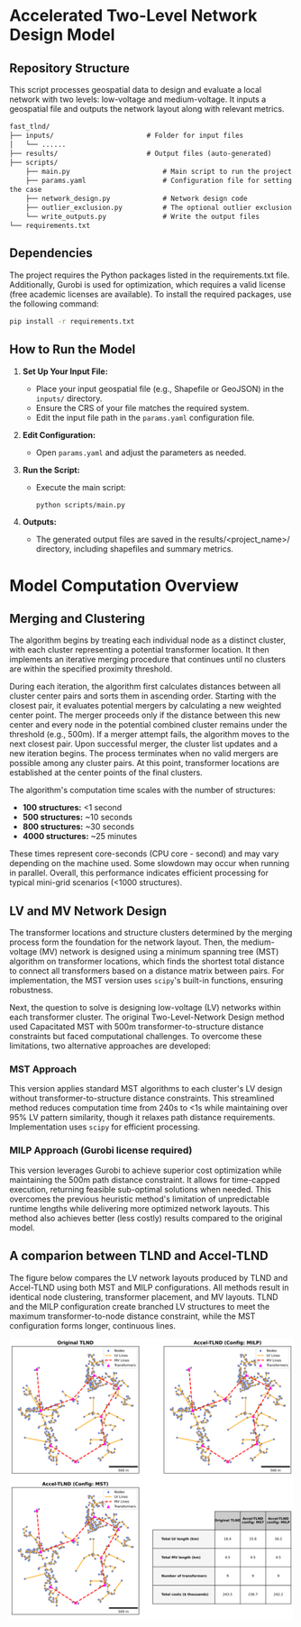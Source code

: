 # Accelerated Two-Level Network Design Model

## Repository Structure

This script processes geospatial data to design and evaluate a local network with two levels: low-voltage and medium-voltage. It inputs a geospatial file and outputs the network layout along with relevant metrics.

```
fast_tlnd/
├── inputs/                       # Folder for input files
│   └── ......                   
├── results/                      # Output files (auto-generated)
├── scripts/
    ├── main.py                       # Main script to run the project
    ├── params.yaml                   # Configuration file for setting the case
    ├── network_design.py             # Network design code
    ├── outlier_exclusion.py          # The optional outlier exclusion
    └── write_outputs.py              # Write the output files
└── requirements.txt 
```

## Dependencies

The project requires the Python packages listed in the requirements.txt file. Additionally, Gurobi is used for optimization, which requires a valid license (free academic licenses are available). To install the required packages, use the following command:
```bash
pip install -r requirements.txt
```

## How to Run the Model

1. **Set Up Your Input File:**
   - Place your input geospatial file (e.g., Shapefile or GeoJSON) in the `inputs/` directory.
   - Ensure the CRS of your file matches the required system.
   - Edit the input file path in the `params.yaml` configuration file.

2. **Edit Configuration:**
   - Open `params.yaml` and adjust the parameters as needed.

3. **Run the Script:**
   - Execute the main script:
     ```bash
     python scripts/main.py
     ```

4. **Outputs:**
   - The generated output files are saved in the results/<project_name>/ directory, including shapefiles and summary metrics.
  



# Model Computation Overview 

## Merging and Clustering

The algorithm begins by treating each individual node as a distinct cluster, with each cluster representing a potential transformer location. It then implements an iterative merging procedure that continues until no clusters are within the specified proximity threshold.

During each iteration, the algorithm first calculates distances between all cluster center pairs and sorts them in ascending order. Starting with the closest pair, it evaluates potential mergers by calculating a new weighted center point. The merger proceeds only if the distance between this new center and every node in the potential combined cluster remains under the threshold (e.g., 500m). If a merger attempt fails, the algorithm moves to the next closest pair. Upon successful merger, the cluster list updates and a new iteration begins. The process terminates when no valid mergers are possible among any cluster pairs. At this point, transformer locations are established at the center points of the final clusters.

The algorithm's computation time scales with the number of structures:

- **100 structures:** <1 second  
- **500 structures:** ~10 seconds  
- **800 structures:** ~30 seconds  
- **4000 structures:** ~25 minutes  

These times represent core-seconds (CPU core - second) and may vary depending on the machine used. Some slowdown may occur when running in parallel. Overall, this performance indicates efficient processing for typical mini-grid scenarios (<1000 structures).

## LV and MV Network Design

The transformer locations and structure clusters determined by the merging process form the foundation for the network layout. Then, the medium-voltage (MV) network is designed using a minimum spanning tree (MST) algorithm on transformer locations, which finds the shortest total distance to connect all transformers based on a distance matrix between pairs. For implementation, the MST version uses `scipy`'s built-in functions, ensuring robustness.

Next, the question to solve is designing low-voltage (LV) networks within each transformer cluster. The original Two-Level-Network Design method used Capacitated MST with 500m transformer-to-structure distance constraints but faced computational challenges. To overcome these limitations, two alternative approaches are developed:

### MST Approach
This version applies standard MST algorithms to each cluster's LV design without transformer-to-structure distance constraints. This streamlined method reduces computation time from 240s to <1s while maintaining over 95% LV pattern similarity, though it relaxes path distance requirements. Implementation uses `scipy` for efficient processing.

### MILP Approach (Gurobi license required)
This version leverages Gurobi to achieve superior cost optimization while maintaining the 500m path distance constraint. It allows for time-capped execution, returning feasible sub-optimal solutions when needed. This overcomes the previous heuristic method's limitation of unpredictable runtime lengths while delivering more optimized network layouts. This method also achieves better (less costly) results compared to the original model.


## A comparion between TLND and Accel-TLND

The figure below compares the LV network layouts produced by TLND and Accel-TLND using both MST and MILP configurations. All methods result in identical node clustering, transformer placement, and MV layouts. TLND and the MILP configuration create branched LV structures to meet the maximum transformer-to-node distance constraint, while the MST configuration forms longer, continuous lines.

<p align="center">
  <img src="./appendix/comparison_BUTALEJA_51_4panel.png" alt="Comparison of TLND and Accel-TLND LV Layouts" width="600"/>
</p>

